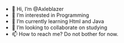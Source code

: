 - 👋 Hi, I’m @Axleblazer
- 👀 I’m interested in Programming
- 🌱 I’m currently learning Html and Java
- 💞️ I’m looking to collaborate on studying
- 📫 How to reach me? Do not bother for now.

<!---
Axleblazer/Axleblazer is a ✨ special ✨ repository because its `README.md` (this file) appears on your GitHub profile.
You can click the Preview link to take a look at your changes.
--->
